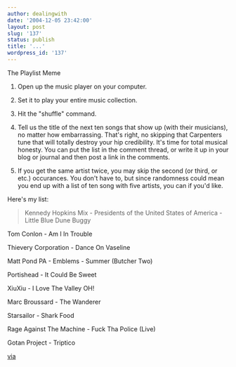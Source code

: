 ```yaml
---
author: dealingwith
date: '2004-12-05 23:42:00'
layout: post
slug: '137'
status: publish
title: '...'
wordpress_id: '137'
---
```


The Playlist Meme

1. Open up the music player on your computer.

2. Set it to play your entire music collection.

3. Hit the "shuffle" command.

4. Tell us the title of the next ten songs that show up (with their
musicians), no matter how embarrassing. That's right, no skipping that
Carpenters tune that will totally destroy your hip credibility. It's time for
total musical honesty. You can put the list in the comment thread, or write it
up in your blog or journal and then post a link in the comments.

5. If you get the same artist twice, you may skip the second (or third, or
etc.) occurances. You don't have to, but since randomness could mean you end
up with a list of ten song with five artists, you can if you'd like.

Here's my list:

> Kennedy Hopkins Mix - Presidents of the United States of America - Little
Blue Dune Buggy

Tom Conlon - Am I In Trouble

Thievery Corporation - Dance On Vaseline

Matt Pond PA - Emblems - Summer (Butcher Two)

Portishead - It Could Be Sweet

XiuXiu - I Love The Valley OH!

Marc Broussard - The Wanderer

Starsailor - Shark Food

Rage Against The Machine - Fuck Tha Police (Live)

Gotan Project - Triptico


[via][1]

   [1]: http://the.taoofmac.com/space

